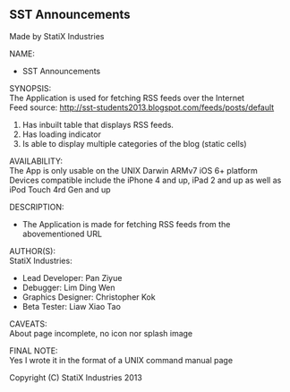 **SST Announcements**
------------------------------------------------------
Made by StatiX Industries  

NAME:  
* SST Announcements

SYNOPSIS:  
The Application is used for fetching RSS feeds over the Internet  
Feed source: http://sst-students2013.blogspot.com/feeds/posts/default
  
1. Has inbuilt table that displays RSS feeds.
2. Has loading indicator
3. Is able to display multiple categories of the blog (static cells)
  

AVAILABILITY:  
The App is only usable on the UNIX Darwin ARMv7 iOS 6+ platform  
Devices compatible include the iPhone 4 and up, iPad 2 and up as well as iPod Touch 4rd Gen and up


DESCRIPTION:  
* The Application is made for fetching RSS feeds from the abovementioned URL
  
AUTHOR(S):  
StatiX Industries:
* Lead Developer: Pan Ziyue
* Debugger: Lim Ding Wen
* Graphics Designer: Christopher Kok
* Beta Tester: Liaw Xiao Tao
  

CAVEATS:  
About page incomplete, no icon nor splash image

FINAL NOTE:  
Yes I wrote it in the format of a UNIX command manual page
  
Copyright (C) StatiX Industries 2013